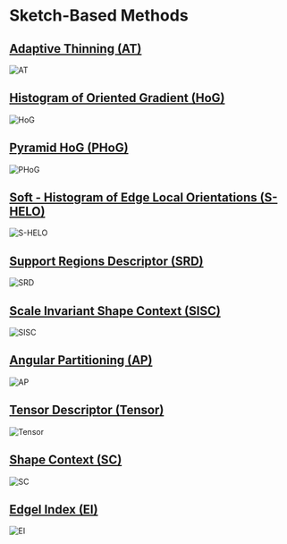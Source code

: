 Sketch-Based Methods
====================

## [Adaptive Thinning (AT)](./AT)

![AT](https://cloud.githubusercontent.com/assets/853842/11771254/ac7d0ee6-a248-11e5-826f-a8ded1f4c63c.png)

## [Histogram of Oriented Gradient (HoG)](./HoG)

![HoG](https://cloud.githubusercontent.com/assets/853842/11771272/f29441ce-a248-11e5-86b0-608fbd849be6.png)

## [Pyramid HoG (PHoG)](./PHoG)

![PHoG](https://cloud.githubusercontent.com/assets/853842/11771349/ee458a14-a249-11e5-829f-5ce5af02c58d.png)

## [Soft - Histogram of Edge Local Orientations (S-HELO)](./S-HELO)

![S-HELO](https://cloud.githubusercontent.com/assets/853842/11771351/ee84b892-a249-11e5-97cd-fdb13115db38.png)

## [Support Regions Descriptor (SRD)](./SRD)

![SRD](https://cloud.githubusercontent.com/assets/853842/11771352/ee869c98-a249-11e5-95bd-cd288e1f7f55.png)

## [Scale Invariant Shape Context (SISC)](./SISC)

![SISC](https://cloud.githubusercontent.com/assets/853842/11771350/ee47fff6-a249-11e5-8546-6b1eb1000a23.png)

## [Angular Partitioning (AP)](./AP)

![AP](https://cloud.githubusercontent.com/assets/853842/11771365/2963d8b2-a24a-11e5-979a-12802907e2f2.png)

## [Tensor Descriptor (Tensor)](./Tensor)

![Tensor](https://cloud.githubusercontent.com/assets/853842/11771378/50bf71be-a24a-11e5-935f-85f6ef5c69da.png)

## [Shape Context (SC)](./SC)

![SC](https://cloud.githubusercontent.com/assets/853842/11774491/bc75a344-a270-11e5-9211-bbff77c82eae.png)

## [Edgel Index (EI)](./EI)

![EI](https://cloud.githubusercontent.com/assets/853842/11771385/6e981ce0-a24a-11e5-9f43-a2547bc11861.png)
